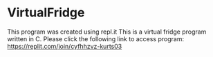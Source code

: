 # VirtualFridge
This program was created using repl.it
This is a virtual fridge program written in C.
Please click the following link to access program: 
https://replit.com/join/cyfhhzvz-kurts03
